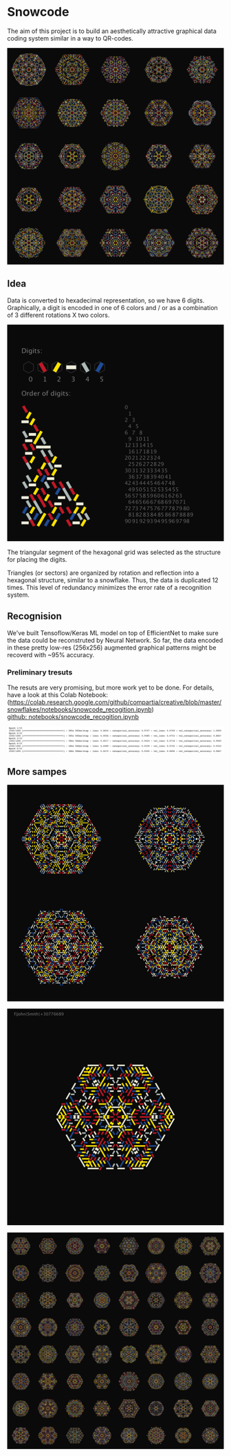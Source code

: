 
# Snowcode

The aim of this project is to build an aesthetically attractive graphical data coding system similar in a way to QR-codes.

![Grid](grid.png)



## Idea

Data is converted to hexadecimal representation, so we have 6 digits. 
Graphically, a digit is encoded in one of 6 colors and / or as a combination of 3 different rotations X two colors.

![Legend](order.png)

The triangular segment of the hexagonal grid was selected as the structure for placing the digits.

Triangles (or sectors) are organized by rotation and reflection into a hexagonal structure, similar to a snowflake.
Thus, the data is duplicated 12 times. This level of redundancy minimizes the error rate of a recognition system.
 
## Recognision

We've built Tensoflow/Keras ML model on top of EfficientNet to make sure the data could be reconstruted by Neural Network.
So far, the data encoded in these pretty low-res (256x256) augmented 
graphical patterns might be recoverd with ~95% accuracy. 

### Preliminary tresuts
The resuts are very promising, but more work yet to be done. 
For details, have a look at this Colab Notebook:
(https://colab.research.google.com/github/compartia/creative/blob/master/snowflakes/notebooks/snowcode_recogition.ipynb)  
[github: notebooks/snowcode_recogition.ipynb](notebooks/snowcode_recogition.ipynb)

![Some results](training_results.png)

## More sampes

![Sample](sample3.png)

![Sample](sample1.png)

![Sample](grid2.png)
